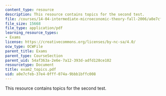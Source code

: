 ```yaml
---
content_type: resource
description: This resource contains topics for the second test.
file: /courses/14-04-intermediate-microeconomic-theory-fall-2006/a0e7cfeb37e40fff074a9bbb1bffc008_exam2_topics.pdf
file_size: 15668
file_type: application/pdf
learning_resource_types:
- Exams
license: https://creativecommons.org/licenses/by-nc-sa/4.0/
ocw_type: OCWFile
parent_title: Exams
parent_type: CourseSection
parent_uid: 54af363a-2e6e-7a12-393d-adfd128ce102
resourcetype: Document
title: exam2_topics.pdf
uid: a0e7cfeb-37e4-0fff-074a-9bbb1bffc008
---
```

This resource contains topics for the second test.